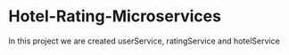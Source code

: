 # Hotel-Rating-Microservices
In this project we are created userService, ratingService and hotelService
